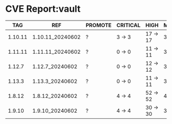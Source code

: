 # CVE Report:vault
|   TAG   |       REF        | PROMOTE | CRITICAL |   HIGH   |  MEDIUM  |  LOW   | UNKNOWN |
|---------|------------------|---------|----------|----------|----------|--------|---------|
| 1.10.11 | 1.10.11_20240602 | ?       | 3 -> 3   | 17 -> 17 | 33 -> 33 | 2 -> 2 | 0 -> 0  |
| 1.11.11 | 1.11.11_20240602 | ?       | 0 -> 0   | 11 -> 11 | 32 -> 30 | 3 -> 1 | 0 -> 0  |
| 1.12.7  | 1.12.7_20240602  | ?       | 0 -> 0   | 12 -> 12 | 32 -> 30 | 3 -> 1 | 0 -> 0  |
| 1.13.3  | 1.13.3_20240602  | ?       | 0 -> 0   | 11 -> 11 | 35 -> 33 | 3 -> 1 | 0 -> 0  |
| 1.8.12  | 1.8.12_20240602  | ?       | 4 -> 4   | 52 -> 52 | 43 -> 43 | 4 -> 4 | 0 -> 0  |
| 1.9.10  | 1.9.10_20240602  | ?       | 4 -> 4   | 30 -> 30 | 31 -> 31 | 2 -> 2 | 0 -> 0  |
